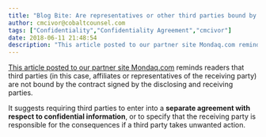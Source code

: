 ```yaml
---
title: "Blog Bite: Are representatives or other third parties bound by a non-disclosure agreement?"
author: cmcivor@cobaltcounsel.com
tags: ["Confidentiality","Confidentiality Agreement","cmcivor"]
date: 2018-06-11 21:48:54
description: "This article posted to our partner site Mondaq.com reminds readers that third parties (in this case, affiliates or representatives of the receiving party) are not bound by the contract signed by the by the disclosing and receiving parties."
---
```


[This article posted to our partner site Mondaq.com](http://www.mondaq.com/unitedstates/x/252412/Contract+Law/httpwwwmondaqcomeditorialarticleasparticleid252164) reminds readers that third parties (in this case, affiliates or representatives of the receiving party) are not bound by the contract signed by the disclosing and receiving parties. 

It suggests requiring third parties to enter into a **separate agreement with respect to confidential information**, or to specify that the receiving party is responsible for the consequences if a third party takes unwanted action.

